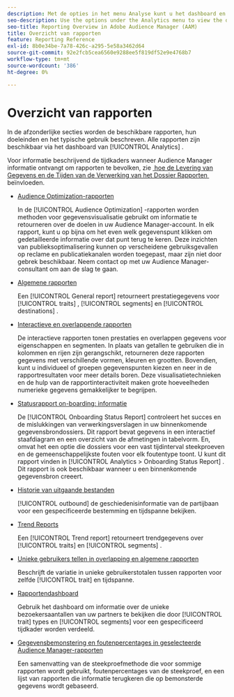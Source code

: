 ```yaml
---
description: Met de opties in het menu Analyse kunt u het dashboard en de verschillende rapporten weergeven.
seo-description: Use the options under the Analytics menu to view the dashboard and various reports in Adobe Audience Manager (AAM).
seo-title: Reporting Overview in Adobe Audience Manager (AAM)
title: Overzicht van rapporten
feature: Reporting Reference
exl-id: 8b0e34be-7a78-426c-a295-5e58a3462d64
source-git-commit: 92e2fcb5cea6560e9288ee5f819df52e9e4768b7
workflow-type: tm+mt
source-wordcount: '386'
ht-degree: 0%

---
```


# Overzicht van rapporten

In de afzonderlijke secties worden de beschikbare rapporten, hun doeleinden en het typische gebruik beschreven. Alle rapporten zijn beschikbaar via het dashboard van [!UICONTROL Analytics] .

Voor informatie beschrijvend de tijdkaders wanneer Audience Manager informatie ontvangt om rapporten te bevolken, zie [&#x200B; hoe de Levering van Gegevens en de Tijden van de Verwerking van het Dossier Rapporten &#x200B;](/help/using/reference/reporting-file-transfer-timeframe.md) beïnvloeden.

* [Audience Optimization-rapporten](/help/using/reporting/audience-optimization-reports/audience-optimization-reports.md)

  In de [!UICONTROL Audience Optimization] -rapporten worden methoden voor gegevensvisualisatie gebruikt om informatie te retourneren over de doelen in uw Audience Manager-account. In elk rapport, kunt u op bijna om het even welk gegevenspunt klikken om gedetailleerde informatie over dat punt terug te keren. Deze inzichten van publieksoptimalisering kunnen op verscheidene gebruiksgevallen op reclame en publicatiekanalen worden toegepast, maar zijn niet door gebrek beschikbaar. Neem contact op met uw Audience Manager-consultant om aan de slag te gaan.

* [Algemene rapporten](/help/using/reporting/general-reports.md)

  Een [!UICONTROL General report] retourneert prestatiegegevens voor [!UICONTROL traits] , [!UICONTROL segments] en [!UICONTROL destinations] .

* [Interactieve en overlappende rapporten](/help/using/reporting/dynamic-reports/dynamic-reports.md)

  De interactieve rapporten tonen prestaties en overlappen gegevens voor eigenschappen en segmenten. In plaats van getallen te gebruiken die in kolommen en rijen zijn gerangschikt, retourneren deze rapporten gegevens met verschillende vormen, kleuren en grootten. Bovendien, kunt u individueel of groepen gegevenspunten kiezen en neer in de rapportresultaten voor meer details boren. Deze visualisatietechnieken en de hulp van de rapportinteractiviteit maken grote hoeveelheden numerieke gegevens gemakkelijker te begrijpen.

* [Statusrapport on-boarding: informatie](/help/using/reporting/onboarding-status-report.md)

  De [!UICONTROL Onboarding Status Report] controleert het succes en de mislukkingen van verwerkingsverslagen in uw binnenkomende gegevensbrondossiers. Dit rapport bevat gegevens in een interactief staafdiagram en een overzicht van de afmetingen in tabelvorm. En, omvat het een optie die dossiers voor een vast tijdinterval steekproeven en de gemeenschappelijkste fouten voor elk foutentype toont. U kunt dit rapport vinden in [!UICONTROL Analytics > Onboarding Status Report] . Dit rapport is ook beschikbaar wanneer u een binnenkomende gegevensbron creeert.

* [Historie van uitgaande bestanden](/help/using/reporting/outbound-history-report.md)

  [!UICONTROL outbound] de geschiedenisinformatie van de partijbaan voor een gespecificeerde bestemming en tijdspanne bekijken.

* [Trend Reports](/help/using/reporting/trend-reports.md)

  Een [!UICONTROL Trend report] retourneert trendgegevens over [!UICONTROL traits] en [!UICONTROL segments] .

* [Unieke gebruikers tellen in overlapping en algemene rapporten](/help/using/reporting/unique-user-counts.md)

  Beschrijft de variatie in unieke gebruikerstotalen tussen rapporten voor zelfde [!UICONTROL trait] en tijdspanne.

* [Rapportendashboard](/help/using/reporting/trend-reports.md)

  Gebruik het dashboard om informatie over de unieke bezoekersaantallen van uw partners te bekijken die door [!UICONTROL trait] types en [!UICONTROL segments] voor een gespecificeerd tijdkader worden verdeeld.

* [Gegevensbemonstering en foutenpercentages in geselecteerde Audience Manager-rapporten](/help/using/reporting/report-sampling.md)

  Een samenvatting van de steekproefmethode die voor sommige rapporten wordt gebruikt, foutenpercentages van de steekproef, en een lijst van rapporten die informatie terugkeren die op bemonsterde gegevens wordt gebaseerd.
